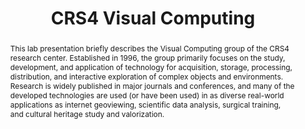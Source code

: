 ---
layout: publication
code: 2016-STAG-crs4_vic
title: "CRS4 Visual Computing"
authors: Enrico Gobbetti, Marco Agus, Fabio Bettio, Alberto Jaspe-Villanueva, Fabio Marton, Ruggero Pintus, Giovanni Pintore, and Antonio Zorcolo
year: 2016
type: Confrence Lab Presentation
conference: Smart Tools and Applications for Graphics, STAG'16
abstract: "This lab presentation briefly describes the Visual Computing group of the CRS4 research center. Established in 1996, the group primarily focuses on the study, development, and application of technology for acquisition, storage, processing, distribution, and interactive exploration of complex objects and environments. Research is widely published in major journals and conferences, and many of the developed technologies are used (or have been used) in as diverse real-world applications as internet geoviewing, scientific data analysis, surgical training, and cultural heritage study and valorization."
links:
 - {name: CRS4 Website, url: "http://vic.crs4.it/vic/cgi-bin/bib-page.cgi?id=%27Gobbetti:2016:CVC%27"}
bibtex: "@InProceedings{Gobbetti:2016:CVC,\n
    author = {Enrico Gobbetti and Marco Agus and Fabio Bettio and Alberto Jaspe-Villanueva and Fabio Marton and Ruggero Pintus and Giovanni Pintore and Antonio Zorcolo},\n
    title = {CRS4 Visual Computing},\n
    booktitle = {STAG 2016 Lab Presentations},\n
    month = {October},\n
    year = {2016},\n
    note = {On USB stick only},\n
    url = {http://vic.crs4.it/vic/cgi-bin/bib-page.cgi?id='Gobbetti:2016:CVC'},\n
}" 

---